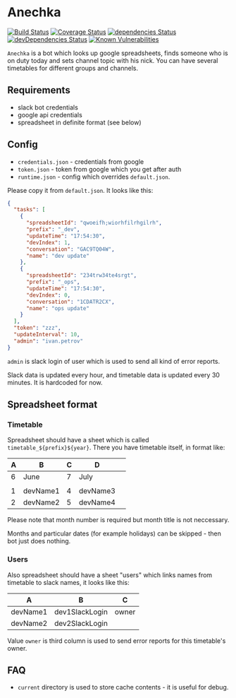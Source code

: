 # Anechka

[![Build Status](https://travis-ci.org/jehy/anechka.svg?branch=master)](https://travis-ci.org/jehy/anechka)
[![Coverage Status](https://coveralls.io/repos/github/jehy/anechka/badge.svg?branch=master)](https://coveralls.io/github/jehy/anechka?branch=master)
[![dependencies Status](https://david-dm.org/jehy/anechka/status.svg)](https://david-dm.org/jehy/anechka)
[![devDependencies Status](https://david-dm.org/jehy/anechka/dev-status.svg)](https://david-dm.org/jehy/anechka?type=dev)
[![Known Vulnerabilities](https://snyk.io/test/github/jehy/anechka/badge.svg)](https://snyk.io/test/github/jehy/anechka)

`Anechka` is a bot which looks up google spreadsheets, finds someone who is on
duty today and sets channel topic with his nick. You can have several
timetables for different groups and channels.

## Requirements

* slack bot credentials
* google api credentials
* spreadsheet in definite format (see below)


## Config

* `credentials.json` - credentials from google
* `token.json` - token from google which you get after auth
* `runtime.json` - config which overrides `default.json`.

Please copy it from `default.json`. It looks like this:

```json
{
  "tasks": [
    {
      "spreadsheetId": "qwoeifh;wiorhfilrhgilrh",
      "prefix": "_dev",
      "updateTime": "17:54:30",
      "devIndex": 1,
      "conversation": "GAC9TQ04W",
      "name": "dev update"
    },
    {
      "spreadsheetId": "234trw34te4srgt",
      "prefix": "_ops",
      "updateTime": "17:54:30",
      "devIndex": 0,
      "conversation": "1CDATR2CX",
      "name": "ops update"
    }
  ],
  "token": "zzz",
  "updateInterval": 10,
  "admin": "ivan.petrov"
}

```

`admin` is slack login of user which is used to send all kind of error reports.

Slack data is updated every hour, and timetable data is updated every 30 minutes.
It is hardcoded for now.

## Spreadsheet format

### Timetable

Spreadsheet should have a sheet which is called `timetable_${prefix}${year}`.
There you have timetable itself, in format like:

| A |    B     | C |    D     |   |
|---|----------|---|----------|---|
| 6 | June     | 7 | July     |   |
|   |          |   |          |   |
| 1 | devName1 | 4 | devName3 |   |
| 2 | devName2 | 5 | devName4 |   |

Please note that month number is required but month title is not neccessary.

Months and particular dates (for example holidays) can be skipped - then
bot just does nothing.

### Users

Also spreadsheet should have a sheet "users" which links
names from timetable to slack names, it looks like this:

|     A    |          B             |       C      |
|----------|------------------------|--------------|
| devName1 | dev1SlackLogin         |   owner      |
| devName2 | dev2SlackLogin         |              |

Value `owner` is third column is used to send error reports for this timetable's owner.

## FAQ

* `current` directory is used to store cache contents - it is useful for debug.
